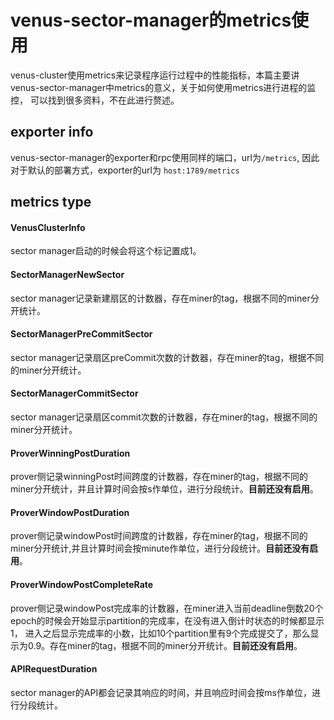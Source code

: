 # venus-sector-manager的metrics使用
venus-cluster使用metrics来记录程序运行过程中的性能指标，本篇主要讲venus-sector-manager中metrics的意义，关于如何使用metrics进行进程的监控，
可以找到很多资料，不在此进行赘述。

## exporter info
venus-sector-manager的exporter和rpc使用同样的端口，url为`/metrics`, 因此对于默认的部署方式，exporter的url为
`host:1789/metrics`

## metrics type

####  VenusClusterInfo
sector manager启动的时候会将这个标记置成1。

#### SectorManagerNewSector
sector manager记录新建扇区的计数器，存在miner的tag，根据不同的miner分开统计。

#### SectorManagerPreCommitSector
sector manager记录扇区preCommit次数的计数器，存在miner的tag，根据不同的miner分开统计。

#### SectorManagerCommitSector
sector manager记录扇区commit次数的计数器，存在miner的tag，根据不同的miner分开统计。

#### ProverWinningPostDuration
prover侧记录winningPost时间跨度的计数器，存在miner的tag，根据不同的miner分开统计，并且计算时间会按s作单位，进行分段统计。**目前还没有启用**。

#### ProverWindowPostDuration
prover侧记录windowPost时间跨度的计数器，存在miner的tag，根据不同的miner分开统计,并且计算时间会按minute作单位，进行分段统计。**目前还没有启用**。

#### ProverWindowPostCompleteRate
prover侧记录windowPost完成率的计数器，在miner进入当前deadline倒数20个epoch的时候会开始显示partition的完成率，在没有进入倒计时状态的时候都显示1，
进入之后显示完成率的小数，比如10个partition里有9个完成提交了，那么显示为0.9。存在miner的tag，根据不同的miner分开统计。**目前还没有启用**。

#### APIRequestDuration
sector manager的API都会记录其响应的时间，并且响应时间会按ms作单位，进行分段统计。
